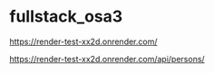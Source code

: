 # fullstack_osa3

https://render-test-xx2d.onrender.com/

https://render-test-xx2d.onrender.com/api/persons/
